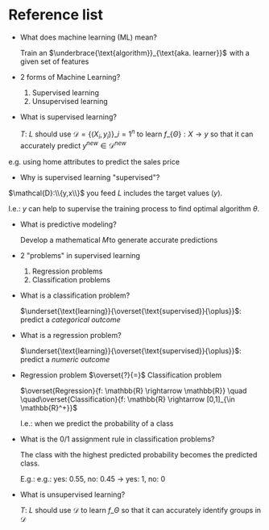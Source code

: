 # Reference list

* What does machine learning (ML) mean?

    Train an $\underbrace{\text{algorithm}}_{\text{aka. learner}}$  with a given set of features

* 2 forms of Machine Learning?
    1. Supervised learning
    1. Unsupervised learning

* What is supervised learning? 

    $T$: $L$ should use $\mathcal{D}=\{(X_i, y_i)\}\_{i=1}^{n}$ to learn $f\_\{\Theta\}: X \rightarrow y$ so that it can accurately predict $y^{new} \in \mathcal{D}^{new}$

e.g. using home attributes to predict the sales price

* Why is supervised learning "supervised"?

$\mathcal{D}:\\{y,x\\}$ you feed $L$ includes the target values $(y)$.

I.e.: $y$ can help to supervise the training process to find optimal algorithm $\theta$.

* What is predictive modeling?

    Develop a mathematical $M$ to generate accurate predictions

* 2 "problems" in supervised learning 

    1. Regression problems 
    2. Classification problems

* What is a classification problem?

    $\underset{\text{learning}}{\overset{\text{supervised}}{\oplus}}$: predict a *categorical outcome*

* What is a regression problem?

    $\underset{\text{learning}}{\overset{\text{supervised}}{\oplus}}$: predict a *numeric outcome*

* Regression problem $\overset{?}{=}$ Classification problem

    $\overset{Regression}{f: \mathbb{R} \rightarrow \mathbb{R}}  \quad \quad\overset{Classification}{f: \mathbb{R} \rightarrow [0,1]_{\in \mathbb{R}^+}}$
    
    I.e.: when we predict the probability of a class

* What is the 0/1 assignment rule in classification problems?

    The class with the highest predicted probability becomes the predicted
    class.

    E.g.: e.g.: yes: 0.55, no: 0.45 $\rightarrow$ yes: 1, no: 0 

* What is unsupervised learning?

    $T$: $L$ should use $\mathcal{D}$ to learn $f\_{\Theta}$ so that it can accurately identify groups in $\mathcal{D}$ 






